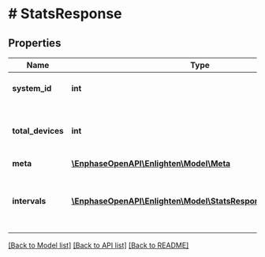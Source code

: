 # # StatsResponse

## Properties

Name | Type | Description | Notes
------------ | ------------- | ------------- | -------------
**system_id** | **int** | Enlighten ID for this system. |
**total_devices** | **int** | Number of active microinverters for this system. |
**meta** | [**\EnphaseOpenAPI\Enlighten\Model\Meta**](Meta.md) |  |
**intervals** | [**\EnphaseOpenAPI\Enlighten\Model\StatsResponseIntervalsInner[]**](StatsResponseIntervalsInner.md) | A list of intervals between the requested start and end times. |

[[Back to Model list]](../../README.md#models) [[Back to API list]](../../README.md#endpoints) [[Back to README]](../../README.md)

